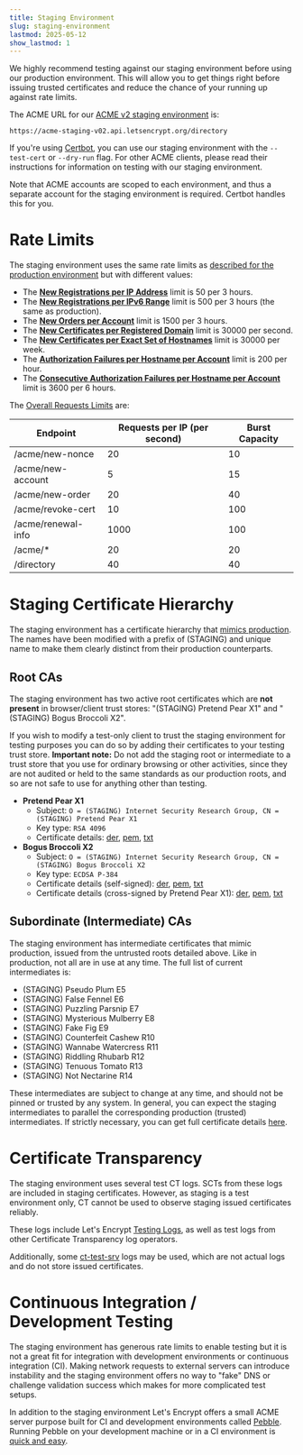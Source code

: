 ```yaml
---
title: Staging Environment
slug: staging-environment
lastmod: 2025-05-12
show_lastmod: 1
---
```



We highly recommend testing against our staging environment before using our production environment. This will allow you to get things right before issuing trusted certificates and reduce the chance of your running up against rate limits.

The ACME URL for our [ACME v2 staging environment](https://community.letsencrypt.org/t/staging-endpoint-for-acme-v2/49605) is:

`https://acme-staging-v02.api.letsencrypt.org/directory`

If you're using [Certbot](https://certbot.eff.org/), you can use our staging environment with the `--test-cert` or `--dry-run` flag. For other ACME clients, please read their instructions for information on testing with our staging environment.

Note that ACME accounts are scoped to each environment, and thus a separate account for the staging environment is required. Certbot handles this for you.

# Rate Limits

The staging environment uses the same rate limits as [described for the production environment](/docs/rate-limits) but with different values:

* The **[New Registrations per IP Address](/docs/rate-limits/#new-registrations-per-ip-address)** limit is 50 per 3 hours.
* The **[New Registrations per IPv6 Range](/docs/rate-limits/#new-registrations-per-ipv6-range)** limit is 500 per 3 hours (the same as production).
* The **[New Orders per Account](/docs/rate-limits/#new-orders-per-account)** limit is 1500 per 3 hours.
* The **[New Certificates per Registered Domain](/docs/rate-limits/#new-certificates-per-registered-domain)** limit is 30000 per second.
* The **[New Certificates per Exact Set of Hostnames](/docs/rate-limits/#new-certificates-per-exact-set-of-hostnames)** limit is 30000 per week.
* The **[Authorization Failures per Hostname per Account](/docs/rate-limits/#authorization-failures-per-hostname-per-account)** limit is 200 per hour.
* The **[Consecutive Authorization Failures per Hostname per Account](/docs/rate-limits/#consecutive-authorization-failures-per-hostname-per-account)** limit is 3600 per 6 hours.

The [Overall Requests Limits](/docs/rate-limits/#overall-requests-limit) are:

| Endpoint           | Requests per IP (per second) | Burst Capacity |
|--------------------|------------------------------|----------------|
| /acme/new-nonce    | 20                           | 10             |
| /acme/new-account  | 5                            | 15             |
| /acme/new-order    | 20                           | 40             |
| /acme/revoke-cert  | 10                           | 100            |
| /acme/renewal-info | 1000                         | 100            |
| /acme/*            | 20                           | 20             |
| /directory         | 40                           | 40             |

# Staging Certificate Hierarchy

The staging environment has a certificate hierarchy that [mimics production](/certificates). The names have been modified with a prefix of (STAGING) and unique name to make them clearly distinct from their production counterparts.

## Root CAs

The staging environment has two active root certificates which are **not present** in browser/client trust stores: "(STAGING) Pretend Pear X1" and "(STAGING) Bogus Broccoli X2".

If you wish to modify a test-only client to trust the staging environment for testing purposes you can do so by adding their certificates to your testing trust store. **Important note:** Do not add the staging root or intermediate to a trust store that you use for ordinary browsing or other activities, since they are not audited or held to the same standards as our production roots, and so are not safe to use for anything other than testing.

* **Pretend Pear X1**
  * Subject: `O = (STAGING) Internet Security Research Group, CN = (STAGING) Pretend Pear X1`
  * Key type: `RSA 4096`
  * Certificate details: [der](/certs/staging/letsencrypt-stg-root-x1.der), [pem](/certs/staging/letsencrypt-stg-root-x1.pem), [txt](/certs/staging/letsencrypt-stg-root-x1.txt)
* **Bogus Broccoli X2**
  * Subject: `O = (STAGING) Internet Security Research Group, CN = (STAGING) Bogus Broccoli X2`
  * Key type: `ECDSA P-384`
  * Certificate details (self-signed): [der](/certs/staging/letsencrypt-stg-root-x2.der), [pem](/certs/staging/letsencrypt-stg-root-x2.pem), [txt](/certs/staging/letsencrypt-stg-root-x2.txt)
  * Certificate details (cross-signed by Pretend Pear X1): [der](/certs/staging/letsencrypt-stg-root-x2-signed-by-x1.der), [pem](/certs/staging/letsencrypt-stg-root-x2-signed-by-x1.pem), [txt](/certs/staging/letsencrypt-stg-root-x2-signed-by-x1.txt)

## Subordinate (Intermediate) CAs

The staging environment has intermediate certificates that mimic production, issued from the untrusted roots detailed above. Like in production, not all are in use at any time. The full list of current intermediates is:

* (STAGING) Pseudo Plum E5
* (STAGING) False Fennel E6
* (STAGING) Puzzling Parsnip E7
* (STAGING) Mysterious Mulberry E8
* (STAGING) Fake Fig E9
* (STAGING) Counterfeit Cashew R10
* (STAGING) Wannabe Watercress R11
* (STAGING) Riddling Rhubarb R12
* (STAGING) Tenuous Tomato R13
* (STAGING) Not Nectarine R14

These intermediates are subject to change at any time, and should not be pinned or trusted by any system. In general, you can expect the staging intermediates to parallel the corresponding production (trusted) intermediates. If strictly necessary, you can get full certificate details [here](https://github.com/letsencrypt/website/blob/main/static/certs/staging).

# Certificate Transparency

The staging environment uses several test CT logs. SCTs from these logs are included in staging certificates. However,
as staging is a test environment only, CT cannot be used to observe staging issued certificates reliably.

These logs include Let's Encrypt [Testing Logs](/docs/ct-logs#testing), as well as test logs from other Certificate
Transparency log operators.

Additionally, some [ct-test-srv](https://pkg.go.dev/github.com/letsencrypt/boulder/test/ct-test-srv) logs may be used,
which are not actual logs and do not store issued certificates.

# Continuous Integration / Development Testing

The staging environment has generous rate limits to enable testing but it is not a great fit for integration with development environments or continuous integration (CI). Making network requests to external servers can introduce instability and the staging environment offers no way to "fake" DNS or challenge validation success which makes for more complicated test setups.

In addition to the staging environment Let's Encrypt offers a small ACME server purpose built for CI and development environments called [Pebble](https://github.com/letsencrypt/pebble). Running Pebble on your development machine or in a CI environment is [quick and easy](https://github.com/letsencrypt/pebble#docker).
